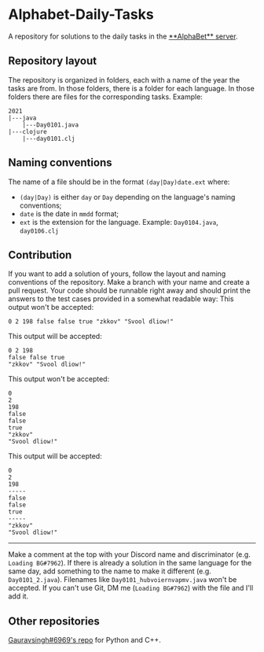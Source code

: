 # Alphabet-Daily-Tasks
A repository for solutions to the daily tasks in the [\*\*AlphaBet\*\* server](https://alphabetcommunity.tech).

## Repository layout
The repository is organized in folders, each with a name of the year the tasks are from. In those folders, there is a folder for each language. In those folders there are files for the corresponding tasks.
Example:
```console
2021
|---java
    |---Day0101.java
|---clojure
    |---day0101.clj
```

## Naming conventions
The name of a file should be in the format `(day|Day)date.ext` where:
* `(day|Day)` is either `day` or `Day` depending on the language's naming conventions;
* `date` is the date in `mmdd` format;
* `ext` is the extension for the language.
Example: `Day0104.java`, `day0106.clj`

## Contribution
If you want to add a solution of yours, follow the layout and naming conventions of the repository. Make a branch with your name and create a pull request. Your code should be runnable right away and should print the answers to the test cases provided in a somewhat readable way:
This output won't be accepted:
```console
0 2 198 false false true "zkkov" "Svool dliow!"
```
This output will be accepted:
```console
0 2 198
false false true
"zkkov" "Svool dliow!"
```
This output won't be accepted:
```console
0
2
198
false
false
true
"zkkov"
"Svool dliow!"
```
This output will be accepted:
```console
0
2
198
-----
false
false
true
-----
"zkkov"
"Svool dliow!"
```
---
Make a comment at the top with your Discord name and discriminator (e.g. `Loading BG#7962`). If there is already a solution in the same language for the same day, add something to the name to make it different (e.g. `Day0101_2.java`). Filenames like `Day0101_hubvoiernvapmv.java` won't be accepted. If you can't use Git, DM me (`Loading BG#7962`) with the file and I'll add it.

## Other repositories
[Gauravsingh#6969's repo](https://github.com/gauravsingh5/tasks) for Python and C++.
